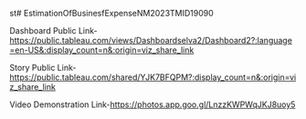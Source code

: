 st# EstimationOfBusinesfExpenseNM2023TMID19090

Dashboard Public Link-https://public.tableau.com/views/Dashboardselva2/Dashboard2?:language=en-US&:display_count=n&:origin=viz_share_link

Story Public Link-https://public.tableau.com/shared/YJK7BFQPM?:display_count=n&:origin=viz_share_link

Video Demonstration Link-https://photos.app.goo.gl/LnzzKWPWqJKJ8uoy5
